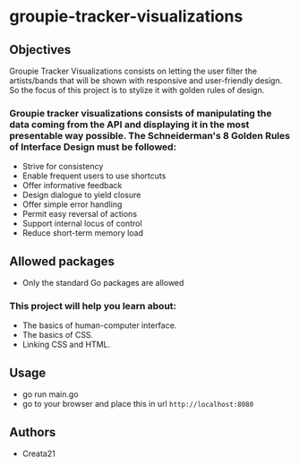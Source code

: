  # groupie-tracker-visualizations
 ## Objectives

Groupie Tracker Visualizations consists on letting the user filter the artists/bands that will be shown with responsive and user-friendly design. So the focus of this project is to stylize it with golden rules of design.

 ### Groupie tracker visualizations consists of manipulating the data coming from the API and displaying it in the most presentable way possible. The Schneiderman's 8 Golden Rules of Interface Design must be followed:

 - Strive for consistency
 - Enable frequent users to use shortcuts
 - Offer informative feedback
 - Design dialogue to yield closure
 - Offer simple error handling
 - Permit easy reversal of actions
 - Support internal locus of control
 - Reduce short-term memory load


## Allowed packages

 - Only the standard Go packages are allowed

### This project will help you learn about:

 - The basics of human-computer interface.
 - The basics of CSS.
 - Linking CSS and HTML.

## Usage
 - go run main.go
 - go to your browser and place this in url `http://localhost:8080`

## Authors 
 - Creata21
